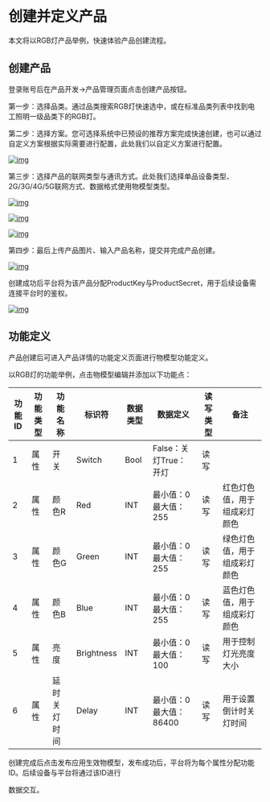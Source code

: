# 创建并定义产品

本文将以RGB灯产品举例，快速体验产品创建流程。

## 创建产品

登录账号后在产品开发->产品管理页面点击创建产品按钮。

第一步：选择品类。通过品类搜索RGB灯快速选中，或在标准品类列表中找到电工照明一级品类下的RGB灯。

第二步：选择方案。您可选择系统中已预设的推荐方案完成快速创建，也可以通过自定义方案根据实际需要进行配置，此处我们以自定义方案进行配置。

<a data-fancybox title="img" href="/zh/quickStart/creatproduct01.png" >![img](/zh/quickStart/creatproduct01.png)</a>

第三步：选择产品的联网类型与通讯方式。此处我们选择单品设备类型、2G/3G/4G/5G联网方式、数据格式使用物模型类型。

<a data-fancybox title="img" href="/zh/quickStart/creatproduct02.png" >![img](/zh/quickStart/creatproduct02.png)</a>

<a data-fancybox title="img" href="/zh/quickStart/creatproduct03.png" >![img](/zh/quickStart/creatproduct03.png)</a>

<a data-fancybox title="img" href="/zh/quickStart/creatproduct04.png" >![img](/zh/quickStart/creatproduct04.png)</a>

第四步：最后上传产品图片、输入产品名称，提交并完成产品创建。

<a data-fancybox title="img" href="/zh/quickStart/creatproduct05.png" >![img](/zh/quickStart/creatproduct05.png)</a>

创建成功后平台将为该产品分配ProductKey与ProductSecret，用于后续设备需连接平台时的鉴权。

<a data-fancybox title="img" href="/zh/quickStart/creatproduct06.png" >![img](/zh/quickStart/creatproduct06.png)</a>

## 功能定义

产品创建后可进入产品详情的功能定义页面进行物模型功能定义。

以RGB灯的功能举例，点击物模型编辑并添加以下功能点：

| **功能ID** | **功能类型** | **功能名称** | **标识符** | **数据类型** | **数据定义**           | **读写类型** | **备注**                     |
| ---------- | ------------ | ------------ | ---------- | ------------ | ---------------------- | ------------ | ---------------------------- |
| 1          | 属性         | 开关         | Switch     | Bool         | False：关灯True：开灯  | 读写         |                              |
| 2          | 属性         | 颜色R        | Red        | INT          | 最小值：0最大值：255   | 读写         | 红色灯色值，用于组成彩灯颜色 |
| 3          | 属性         | 颜色G        | Green      | INT          | 最小值：0最大值：255   | 读写         | 绿色灯色值，用于组成彩灯颜色 |
| 4          | 属性         | 颜色B        | Blue       | INT          | 最小值：0最大值：255   | 读写         | 蓝色灯色值，用于组成彩灯颜色 |
| 5          | 属性         | 亮度         | Brightness | INT          | 最小值：0最大值：100   | 读写         | 用于控制灯光亮度大小         |
| 6          | 属性         | 延时关灯时间 | Delay      | INT          | 最小值：0最大值：86400 | 读写         | 用于设置倒计时关灯时间       |

创建完成后点击发布应用生效物模型，发布成功后，平台将为每个属性分配功能ID。后续设备与平台将通过该ID进行

数据交互。

